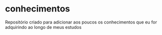 # conhecimentos
Repositório criado para adicionar aos poucos os conhecimentos que eu for adquirindo ao longo de meus estudos
